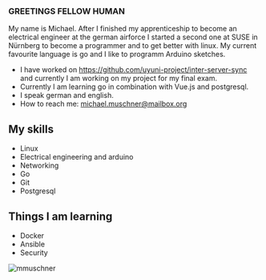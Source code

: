 ### GREETINGS FELLOW HUMAN

My name is Michael. After I finished my apprenticeship to become an electrical engineer at the german airforce I started a second one at SUSE in Nürnberg to become a programmer and to get better with linux.
My current favourite language is go and I like to programm Arduino sketches.

* I have worked on https://github.com/uyuni-project/inter-server-sync and currently I am working on my project for my final exam.
* Currently I am learning go in combination with Vue.js and postgresql.
* I speak german and english.
* How to reach me: michael.muschner@mailbox.org

## My skills

* Linux 
* Electrical engineering and arduino
* Networking
* Go
* Git 
* Postgresql

## Things I am learning

* Docker
* Ansible
* Security


![mmuschner](https://github-readme-stats.vercel.app/api?username=mmuschner&show_icons=true)
